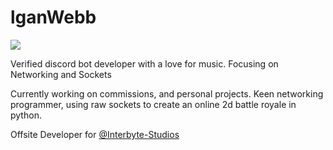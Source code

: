 # lganWebb

![](https://komarev.com/ghpvc/?username=lganwebb&color=fa8072)

Verified discord bot developer with a love for music. Focusing on Networking and Sockets

Currently working on commissions, and personal projects.
Keen networking programmer, using raw sockets to create an online 2d battle royale in python.

Offsite Developer for [@Interbyte-Studios](https://github.com/Interbyte-Studios)
